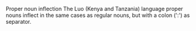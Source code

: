 Proper noun inflection
The Luo (Kenya and Tanzania) language proper nouns inflect in the same cases as regular
nouns, but with a colon (':') as separator.



